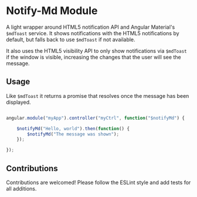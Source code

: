 # Notify-Md Module

A light wrapper around HTML5 notification API and Angular Material's
`$mdToast` service. It shows notifications with the HTML5 notifications by
default, but falls back to use `$mdToast` if not available.

It also uses the HTML5 visibility API to only show notifications via `$mdToast`
if the window is visible, increasing the changes that the user will see the
message.


## Usage

Like `$mdToast` it returns a promise that resolves once the message
has been displayed.

```javascript

angular.module("myApp").controller("myCtrl", function("$notifyMd") {

    $notifyMd("Hello, world").then(function() {
        $notifyMd("The message was shown");
    });

});

```

## Contributions

Contributions are welcomed! Please follow the ESLint style and add tests
for all additions.
